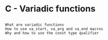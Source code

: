 # C - Variadic functions

## 
    What are variadic functions
    How to use va_start, va_arg and va_end macros
    Why and how to use the const type qualifier

